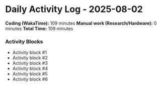 # Daily Activity Log - 2025-08-02

**Coding (WakaTime):** 109 minutes
**Manual work (Research/Hardware):** 0 minutes
**Total Time:** 109 minutes

### Activity Blocks
- Activity block #1
- Activity block #2
- Activity block #3
- Activity block #4
- Activity block #5
- Activity block #6
